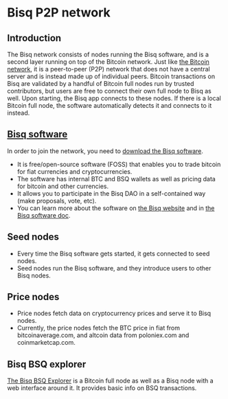 # Bisq P2P network

## Introduction
The Bisq network consists of nodes running the Bisq software, and is a second layer running on top of the Bitcoin network. Just like [the Bitcoin network](btcnetwork.md), it is a peer-to-peer (P2P) network that does not have a central server and is instead made up of individual peers. Bitcoin transactions on Bisq are validated by a handful of Bitcoin full nodes run by trusted contributors, but users are free to connect their own full node to Bisq as well. Upon starting, the Bisq app connects to these nodes. If there is a local Bitcoin full node, the software automatically detects it and connects to it instead.  

## [Bisq software](bisqsoftware.md)
In order to join the network, you need to [download the Bisq software](https://bisq.network/downloads/).
- It is free/open-source software (FOSS) that enables you to trade bitcoin for fiat currencies and cryptocurrencies.
- The software has internal BTC and BSQ wallets as well as pricing data for bitcoin and other currencies.
- It allows you to participate in the Bisq DAO in a self-contained way (make proposals, vote, etc). 
- You can learn more about the software on [the Bisq website](https://docs.bisq.network/getting-started.html) and in [the Bisq software doc](bisqsoftware.md).

## Seed nodes
- Every time the Bisq software gets started, it gets connected to seed nodes.
- Seed nodes run the Bisq software, and they introduce users to other Bisq nodes.

## Price nodes
- Price nodes fetch data on cryptocurrency prices and serve it to Bisq nodes. 
- Currently, the price nodes fetch the BTC price in fiat from bitcoinaverage.com, and altcoin data from poloniex.com and coinmarketcap.com.

## Bisq BSQ explorer
[The Bisq BSQ Explorer](https://explorer.bisq.network/index.html) is a Bitcoin full node as well as a Bisq node with a web interface around it. It provides basic info on BSQ transactions.
